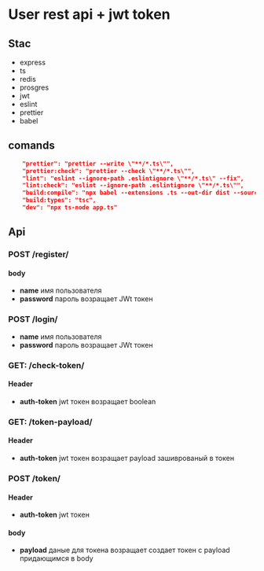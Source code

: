 # User rest api + jwt token

## Stac
- express
- ts
- redis
- prosgres
- jwt 
- eslint
- prettier
- babel

## comands 
```json
    "prettier": "prettier --write \"**/*.ts\"",
    "prettier:check": "prettier --check \"**/*.ts\"",
    "lint": "eslint --ignore-path .eslintignore \"**/*.ts\" --fix",
    "lint:check": "eslint --ignore-path .eslintignore \"**/*.ts\"",
    "build:compile": "npx babel --extensions .ts --out-dir dist --source-maps",
    "build:types": "tsc",
    "dev": "npx ts-node app.ts"
```


## Api
### POST /register/
#### body
- **name** имя пользователя
- **password** пароль
возращает JWt токен

### POST /login/
- **name** имя пользователя
- **password** пароль
возращает JWt токен

### GET: /check-token/
#### Header
- **auth-token** jwt токен
возращает boolean

### GET: /token-payload/
#### Header
- **auth-token** jwt токен
возращает payload зашиврованый в токен

### POST /token/
#### Header
- **auth-token** jwt токен
#### body
- **payload** даные для токена
возращает создает токен с payload придающимся в body